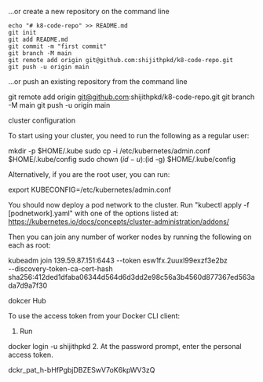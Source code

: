 
…or create a new repository on the command line

```
echo "# k8-code-repo" >> README.md
git init
git add README.md
git commit -m "first commit"
git branch -M main
git remote add origin git@github.com:shijithpkd/k8-code-repo.git
git push -u origin main
```
…or push an existing repository from the command line


git remote add origin git@github.com:shijithpkd/k8-code-repo.git
git branch -M main
git push -u origin main



cluster configuration 

To start using your cluster, you need to run the following as a regular user:

  mkdir -p $HOME/.kube
  sudo cp -i /etc/kubernetes/admin.conf $HOME/.kube/config
  sudo chown $(id -u):$(id -g) $HOME/.kube/config

Alternatively, if you are the root user, you can run:

  export KUBECONFIG=/etc/kubernetes/admin.conf

You should now deploy a pod network to the cluster.
Run "kubectl apply -f [podnetwork].yaml" with one of the options listed at:
  https://kubernetes.io/docs/concepts/cluster-administration/addons/

Then you can join any number of worker nodes by running the following on each as root:

kubeadm join 139.59.87.151:6443 --token esw1fx.2uuxl99exzf3e2bz \
        --discovery-token-ca-cert-hash sha256:412ded1dfaba06344d564d6d3dd2e98c56a3b4560d877367ed563ada7d9a7f30



dokcer Hub


To use the access token from your Docker CLI client:

1. Run

docker login -u shijithpkd
2. At the password prompt, enter the personal access token.

dckr_pat_h-bHfPgbjDBZESwV7oK6kpWV3zQ
